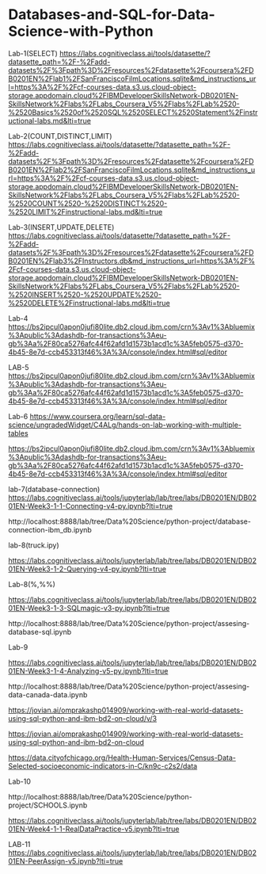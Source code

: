 # Databases-and-SQL-for-Data-Science-with-Python

Lab-1(SELECT)
https://labs.cognitiveclass.ai/tools/datasette/?datasette_path=%2F-%2Fadd-datasets%2F%3Fpath%3D%2Fresources%2Fdatasette%2Fcoursera%2FDB0201EN%2Flab1%2FSanFranciscoFilmLocations.sqlite&md_instructions_url=https%3A%2F%2Fcf-courses-data.s3.us.cloud-object-storage.appdomain.cloud%2FIBMDeveloperSkillsNetwork-DB0201EN-SkillsNetwork%2Flabs%2FLabs_Coursera_V5%2Flabs%2FLab%2520-%2520Basics%2520of%2520SQL%2520SELECT%2520Statement%2Finstructional-labs.md&lti=true


Lab-2(COUNT,DISTINCT,LIMIT)
https://labs.cognitiveclass.ai/tools/datasette/?datasette_path=%2F-%2Fadd-datasets%2F%3Fpath%3D%2Fresources%2Fdatasette%2Fcoursera%2FDB0201EN%2Flab2%2FSanFranciscoFilmLocations.sqlite&md_instructions_url=https%3A%2F%2Fcf-courses-data.s3.us.cloud-object-storage.appdomain.cloud%2FIBMDeveloperSkillsNetwork-DB0201EN-SkillsNetwork%2Flabs%2FLabs_Coursera_V5%2Flabs%2FLab%2520-%2520COUNT%2520-%2520DISTINCT%2520-%2520LIMIT%2Finstructional-labs.md&lti=true


Lab-3(INSERT,UPDATE,DELETE)
https://labs.cognitiveclass.ai/tools/datasette/?datasette_path=%2F-%2Fadd-datasets%2F%3Fpath%3D%2Fresources%2Fdatasette%2Fcoursera%2FDB0201EN%2Flab3%2FInstructors.db&md_instructions_url=https%3A%2F%2Fcf-courses-data.s3.us.cloud-object-storage.appdomain.cloud%2FIBMDeveloperSkillsNetwork-DB0201EN-SkillsNetwork%2Flabs%2FLabs_Coursera_V5%2Flabs%2FLab%2520-%2520INSERT%2520-%2520UPDATE%2520-%2520DELETE%2Finstructional-labs.md&lti=true


Lab-4
https://bs2ipcul0apon0jufi80lite.db2.cloud.ibm.com/crn%3Av1%3Abluemix%3Apublic%3Adashdb-for-transactions%3Aeu-gb%3Aa%2F80ca5276afc44f62afd1d1573b1acd1c%3A5feb0575-d370-4b45-8e7d-ccb453313f46%3A%3A/console/index.html#sql/editor



LAB-5
https://bs2ipcul0apon0jufi80lite.db2.cloud.ibm.com/crn%3Av1%3Abluemix%3Apublic%3Adashdb-for-transactions%3Aeu-gb%3Aa%2F80ca5276afc44f62afd1d1573b1acd1c%3A5feb0575-d370-4b45-8e7d-ccb453313f46%3A%3A/console/index.html#sql/editor


Lab-6
https://www.coursera.org/learn/sql-data-science/ungradedWidget/C4ALg/hands-on-lab-working-with-multiple-tables

https://bs2ipcul0apon0jufi80lite.db2.cloud.ibm.com/crn%3Av1%3Abluemix%3Apublic%3Adashdb-for-transactions%3Aeu-gb%3Aa%2F80ca5276afc44f62afd1d1573b1acd1c%3A5feb0575-d370-4b45-8e7d-ccb453313f46%3A%3A/console/index.html#sql/editor



lab-7(database-connection)
https://labs.cognitiveclass.ai/tools/jupyterlab/lab/tree/labs/DB0201EN/DB0201EN-Week3-1-1-Connecting-v4-py.ipynb?lti=true

http://localhost:8888/lab/tree/Data%20Science/python-project/database-connection-ibm_db.ipynb



lab-8(truck.ipy)

https://labs.cognitiveclass.ai/tools/jupyterlab/lab/tree/labs/DB0201EN/DB0201EN-Week3-1-2-Querying-v4-py.ipynb?lti=true


Lab-8(%,%%)

https://labs.cognitiveclass.ai/tools/jupyterlab/lab/tree/labs/DB0201EN/DB0201EN-Week3-1-3-SQLmagic-v3-py.ipynb?lti=true

http://localhost:8888/lab/tree/Data%20Science/python-project/assesing-database-sql.ipynb


Lab-9

https://labs.cognitiveclass.ai/tools/jupyterlab/lab/tree/labs/DB0201EN/DB0201EN-Week3-1-4-Analyzing-v5-py.ipynb?lti=true

http://localhost:8888/lab/tree/Data%20Science/python-project/assesing-data-canada-data.ipynb

https://jovian.ai/omprakashp014909/working-with-real-world-datasets-using-sql-python-and-ibm-bd2-on-cloud/v/3

https://jovian.ai/omprakashp014909/working-with-real-world-datasets-using-sql-python-and-ibm-bd2-on-cloud


https://data.cityofchicago.org/Health-Human-Services/Census-Data-Selected-socioeconomic-indicators-in-C/kn9c-c2s2/data

Lab-10

http://localhost:8888/lab/tree/Data%20Science/python-project/SCHOOLS.ipynb

https://labs.cognitiveclass.ai/tools/jupyterlab/lab/tree/labs/DB0201EN/DB0201EN-Week4-1-1-RealDataPractice-v5.ipynb?lti=true


LAB-11
https://labs.cognitiveclass.ai/tools/jupyterlab/lab/tree/labs/DB0201EN/DB0201EN-PeerAssign-v5.ipynb?lti=true
